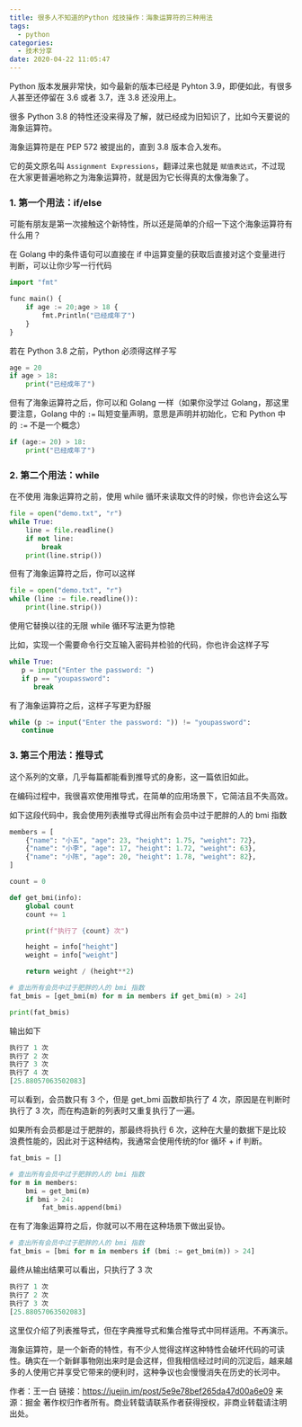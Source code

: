 ```yaml
---
title: 很多人不知道的Python 炫技操作：海象运算符的三种用法
tags:
  - python
categories:
  - 技术分享
date: 2020-04-22 11:05:47
---
```


Python 版本发展非常快，如今最新的版本已经是 Pyhton 3.9，即便如此，有很多人甚至还停留在 3.6 或者 3.7，连 3.8 还没用上。

很多 Python 3.8 的特性还没来得及了解，就已经成为旧知识了，比如今天要说的海象运算符。

海象运算符是在 PEP 572 被提出的，直到 3.8 版本合入发布。

它的英文原名叫 `Assignment Expressions`，翻译过来也就是 `赋值表达式`，不过现在大家更普遍地称之为海象运算符，就是因为它长得真的太像海象了。

<!-- more -->

### 1. 第一个用法：if/else

可能有朋友是第一次接触这个新特性，所以还是简单的介绍一下这个海象运算符有什么用？

在 Golang 中的条件语句可以直接在 if 中运算变量的获取后直接对这个变量进行判断，可以让你少写一行代码

```python
import "fmt"

func main() {
    if age := 20;age > 18 {
        fmt.Println("已经成年了")
    }
}
```

若在 Python 3.8 之前，Python 必须得这样子写

```python
age = 20
if age > 18:
    print("已经成年了")
```

但有了海象运算符之后，你可以和 Golang 一样（如果你没学过 Golang，那这里要注意，Golang 中的 `:=` 叫短变量声明，意思是声明并初始化，它和 Python 中的 `:=` 不是一个概念）

```python
if (age:= 20) > 18:
    print("已经成年了")
```

### 2. 第二个用法：while

在不使用 海象运算符之前，使用 while 循环来读取文件的时候，你也许会这么写

```python
file = open("demo.txt", "r")
while True:
    line = file.readline()
    if not line:
        break
    print(line.strip())
```

但有了海象运算符之后，你可以这样

```python
file = open("demo.txt", "r")
while (line := file.readline()):
    print(line.strip())
```

使用它替换以往的无限 while 循环写法更为惊艳

比如，实现一个需要命令行交互输入密码并检验的代码，你也许会这样子写

```python
while True:
   p = input("Enter the password: ")
   if p == "youpassword":
      break
```

有了海象运算符之后，这样子写更为舒服

```python
while (p := input("Enter the password: ")) != "youpassword":
   continue
```

### 3. 第三个用法：推导式

这个系列的文章，几乎每篇都能看到推导式的身影，这一篇依旧如此。

在编码过程中，我很喜欢使用推导式，在简单的应用场景下，它简洁且不失高效。

如下这段代码中，我会使用列表推导式得出所有会员中过于肥胖的人的 bmi 指数

```python
members = [
    {"name": "小五", "age": 23, "height": 1.75, "weight": 72},
    {"name": "小李", "age": 17, "height": 1.72, "weight": 63},
    {"name": "小陈", "age": 20, "height": 1.78, "weight": 82},
]

count = 0

def get_bmi(info):
    global count
    count += 1

    print(f"执行了 {count} 次")

    height = info["height"]
    weight = info["weight"]

    return weight / (height**2)

# 查出所有会员中过于肥胖的人的 bmi 指数
fat_bmis = [get_bmi(m) for m in members if get_bmi(m) > 24]

print(fat_bmis)
```

输出如下

```python
执行了 1 次
执行了 2 次
执行了 3 次
执行了 4 次
[25.88057063502083]
```

可以看到，会员数只有 3 个，但是 get_bmi 函数却执行了 4 次，原因是在判断时执行了 3 次，而在构造新的列表时又重复执行了一遍。

如果所有会员都是过于肥胖的，那最终将执行 6 次，这种在大量的数据下是比较浪费性能的，因此对于这种结构，我通常会使用传统的for 循环 + if 判断。

```python
fat_bmis = []

# 查出所有会员中过于肥胖的人的 bmi 指数
for m in members:
    bmi = get_bmi(m)
    if bmi > 24:
        fat_bmis.append(bmi)
```

在有了海象运算符之后，你就可以不用在这种场景下做出妥协。

```python
# 查出所有会员中过于肥胖的人的 bmi 指数
fat_bmis = [bmi for m in members if (bmi := get_bmi(m)) > 24]
```

最终从输出结果可以看出，只执行了 3 次

```python
执行了 1 次
执行了 2 次
执行了 3 次
[25.88057063502083]
```

这里仅介绍了列表推导式，但在字典推导式和集合推导式中同样适用。不再演示。

海象运算符，是一个新奇的特性，有不少人觉得这样这种特性会破坏代码的可读性。确实在一个新鲜事物刚出来时是会这样，但我相信经过时间的沉淀后，越来越多的人使用它并享受它带来的便利时，这种争议也会慢慢消失在历史的长河中。


作者：王一白
链接：https://juejin.im/post/5e9e78bef265da47d00a6e09
来源：掘金
著作权归作者所有。商业转载请联系作者获得授权，非商业转载请注明出处。